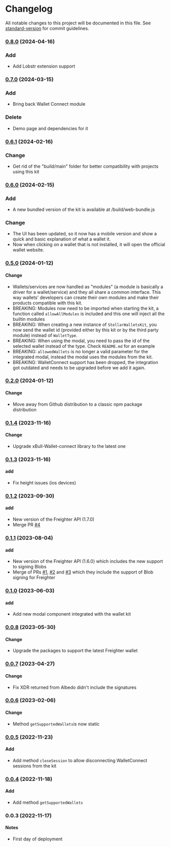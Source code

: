 # Changelog

All notable changes to this project will be documented in this file. See [standard-version](https://github.com/conventional-changelog/standard-version) for commit guidelines.

### [0.8.0](https://github.com/Creit-Tech/Stellar-Wallets-Kit/compare/v0.7.0...v0.8.0) (2024-04-16)
### Add
- Add Lobstr extension support

### [0.7.0](https://github.com/Creit-Tech/Stellar-Wallets-Kit/compare/v0.6.1...v0.7.0) (2024-03-15)
### Add
- Bring back Wallet Connect module

### Delete
- Demo page and dependencies for it

### [0.6.1](https://github.com/Creit-Tech/Stellar-Wallets-Kit/compare/v0.6.0...v0.6.1) (2024-02-16)

### Change
- Get rid of the "build/main" folder for better compatibility with projects using this kit

### [0.6.0](https://github.com/Creit-Tech/Stellar-Wallets-Kit/compare/v0.5.0...v0.6.0) (2024-02-15)
### Add
- A new bundled version of the kit is available at /build/web-bundle.js

### Change
- The UI has been updated, so it now has a mobile version and show a quick and basic explanation of what a wallet it.
- Now when clicking on a wallet that is not installed, it will open the official wallet website.

### [0.5.0](https://github.com/Creit-Tech/Stellar-Wallets-Kit/compare/v0.2.0...v0.5.0) (2024-01-12)
#### Change
- Wallets/services are now handled as "modules" (a module is basically a driver for a wallet/service) and they all share a common interface. This way wallets' developers can create their own modules and make their products compatible with this kit.
- BREAKING: Modules now need to be imported when starting the kit, a function called `allowAllModules` is included and this one will inject all the builtin modules 
- BREAKING: When creating a new instance of `StellarWalletsKit`, you now send the wallet id (provided either by this kit or by the third party module) instead of `WalletType`.
- BREAKING: When using the modal, you need to pass the id of the selected wallet instead of the type. Check `README.md` for an example
- BREAKING: `allowedWallets` is no longer a valid parameter for the integrated modal, instead the modal uses the modules from the kit.
- BREAKING: WalletConnect support has been dropped, the integration got outdated and needs to be upgraded before we add it again.

### [0.2.0](https://github.com/Creit-Tech/Stellar-Wallets-Kit/compare/v0.1.4...v0.2.0) (2024-01-12)
#### Change
- Move away from Github distribution to a classic npm package distribution

### [0.1.4](https://github.com/Creit-Tech/Stellar-Wallets-Kit/compare/v0.1.3...v0.1.4) (2023-11-16)
#### Change
- Upgrade xBull-Wallet-connect library to the latest one

### [0.1.3](https://github.com/Creit-Tech/Stellar-Wallets-Kit/compare/v0.1.1...v0.1.3) (2023-11-16)
#### add
- Fix height issues (ios devices)

### [0.1.2](https://github.com/Creit-Tech/Stellar-Wallets-Kit/compare/v0.1.0...v0.1.2) (2023-09-30)
#### add
- New version of the Freighter API (1.7.0)
- Merge PR [#4](https://github.com/Creit-Tech/Stellar-Wallets-Kit/pull/4)

### [0.1.1](https://github.com/Creit-Tech/Stellar-Wallets-Kit/compare/v0.1.0...v0.1.1) (2023-08-04)
#### add
- New version of the Freighter API (1.6.0) which includes the new support to signing Blobs
- Merge of PRs [#1](https://github.com/Creit-Tech/Stellar-Wallets-Kit/pull/1), [#2](https://github.com/Creit-Tech/Stellar-Wallets-Kit/pull/2) and [#3](https://github.com/Creit-Tech/Stellar-Wallets-Kit/pull/3) which they include the support of Blob signing for Freighter

### [0.1.0](https://github.com/Creit-Tech/Stellar-Wallets-Kit/compare/v0.0.8...v0.1.0) (2023-06-03)
#### add
- Add new modal component integrated with the wallet kit

### [0.0.8](https://github.com/Creit-Tech/Stellar-Wallets-Kit/compare/v0.0.7...v0.0.8) (2023-05-30)
#### Change
- Upgrade the packages to support the latest Freighter wallet

### [0.0.7](https://github.com/Creit-Tech/Stellar-Wallets-Kit/compare/v0.0.6...v0.0.7) (2023-04-27)
#### Change
- Fix XDR returned from Albedo didn't include the signatures

### [0.0.6](https://github.com/Creit-Tech/Stellar-Wallets-Kit/compare/v0.0.5...v0.0.6) (2023-02-06)
#### Change
- Method `getSupportedWallets`is now static

### [0.0.5](https://github.com/Creit-Tech/Stellar-Wallets-Kit/compare/v0.0.4...v0.0.5) (2022-11-23)
#### Add
- Add method `closeSession` to allow disconnecting WalletConnect sessions from the kit

### [0.0.4](https://github.com/Creit-Tech/Stellar-Wallets-Kit/compare/v0.0.2...v0.0.4) (2022-11-18)
#### Add
- Add method `getSupportedWallets`

### 0.0.3 (2022-11-17)
#### Notes
- First day of deployment

